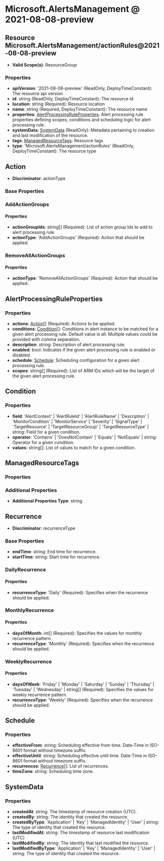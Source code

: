 # Microsoft.AlertsManagement @ 2021-08-08-preview

## Resource Microsoft.AlertsManagement/actionRules@2021-08-08-preview
* **Valid Scope(s)**: ResourceGroup
### Properties
* **apiVersion**: '2021-08-08-preview' (ReadOnly, DeployTimeConstant): The resource api version
* **id**: string (ReadOnly, DeployTimeConstant): The resource id
* **location**: string (Required): Resource location
* **name**: string (Required, DeployTimeConstant): The resource name
* **properties**: [AlertProcessingRuleProperties](#alertprocessingruleproperties): Alert processing rule properties defining scopes, conditions and scheduling logic for alert processing rule.
* **systemData**: [SystemData](#systemdata) (ReadOnly): Metadata pertaining to creation and last modification of the resource.
* **tags**: [ManagedResourceTags](#managedresourcetags): Resource tags
* **type**: 'Microsoft.AlertsManagement/actionRules' (ReadOnly, DeployTimeConstant): The resource type

## Action
* **Discriminator**: actionType

### Base Properties
### AddActionGroups
#### Properties
* **actionGroupIds**: string[] (Required): List of action group Ids to add to alert processing rule.
* **actionType**: 'AddActionGroups' (Required): Action that should be applied.

### RemoveAllActionGroups
#### Properties
* **actionType**: 'RemoveAllActionGroups' (Required): Action that should be applied.


## AlertProcessingRuleProperties
### Properties
* **actions**: [Action](#action)[] (Required): Actions to be applied.
* **conditions**: [Condition](#condition)[]: Conditions in alert instance to be matched for a given alert processing rule. Default value is all. Multiple values could be provided with comma separation.
* **description**: string: Description of alert processing rule.
* **enabled**: bool: Indicates if the given alert processing rule is enabled or disabled.
* **schedule**: [Schedule](#schedule): Scheduling configuration for a given alert processing rule.
* **scopes**: string[] (Required): List of ARM IDs which will be the target of the given alert processing rule.

## Condition
### Properties
* **field**: 'AlertContext' | 'AlertRuleId' | 'AlertRuleName' | 'Description' | 'MonitorCondition' | 'MonitorService' | 'Severity' | 'SignalType' | 'TargetResource' | 'TargetResourceGroup' | 'TargetResourceType' | string: Field for a given condition.
* **operator**: 'Contains' | 'DoesNotContain' | 'Equals' | 'NotEquals' | string: Operator for a given condition.
* **values**: string[]: List of values to match for a given condition.

## ManagedResourceTags
### Properties
### Additional Properties
* **Additional Properties Type**: string

## Recurrence
* **Discriminator**: recurrenceType

### Base Properties
* **endTime**: string: End time for recurrence.
* **startTime**: string: Start time for recurrence.
### DailyRecurrence
#### Properties
* **recurrenceType**: 'Daily' (Required): Specifies when the recurrence should be applied.

### MonthlyRecurrence
#### Properties
* **daysOfMonth**: int[] (Required): Specifies the values for monthly recurrence pattern.
* **recurrenceType**: 'Monthly' (Required): Specifies when the recurrence should be applied.

### WeeklyRecurrence
#### Properties
* **daysOfWeek**: 'Friday' | 'Monday' | 'Saturday' | 'Sunday' | 'Thursday' | 'Tuesday' | 'Wednesday' | string[] (Required): Specifies the values for weekly recurrence pattern.
* **recurrenceType**: 'Weekly' (Required): Specifies when the recurrence should be applied.


## Schedule
### Properties
* **effectiveFrom**: string: Scheduling effective from time. Date-Time in ISO-8601 format without timezone suffix.
* **effectiveUntil**: string: Scheduling effective until time. Date-Time in ISO-8601 format without timezone suffix.
* **recurrences**: [Recurrence](#recurrence)[]: List of recurrences.
* **timeZone**: string: Scheduling time zone.

## SystemData
### Properties
* **createdAt**: string: The timestamp of resource creation (UTC).
* **createdBy**: string: The identity that created the resource.
* **createdByType**: 'Application' | 'Key' | 'ManagedIdentity' | 'User' | string: The type of identity that created the resource.
* **lastModifiedAt**: string: The timestamp of resource last modification (UTC)
* **lastModifiedBy**: string: The identity that last modified the resource.
* **lastModifiedByType**: 'Application' | 'Key' | 'ManagedIdentity' | 'User' | string: The type of identity that created the resource.

